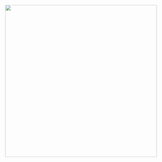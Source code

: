 <div align="center">
<img align="center" src="./SVG/DataCodeLab.svg" hieght="300px" width="500px">
</div>

